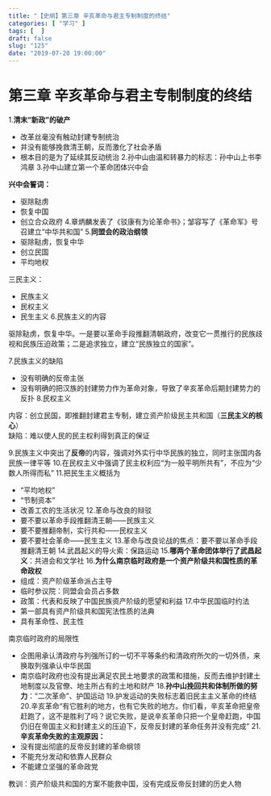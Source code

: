 ```yaml
---
title: "【史纲】第三章 辛亥革命与君主专制制度的终结"
categories: [ "学习" ]
tags: [  ]
draft: false
slug: "125"
date: "2019-07-20 19:00:00"
---
```


# 第三章    辛亥革命与君主专制制度的终结

1.**清末“新政”的破产**
-  改革丝毫没有触动封建专制统治
- 并没有能够挽救清王朝，反而激化了社会矛盾
- 根本目的是为了延续其反动统治
2.孙中山由温和转暴力的标志：孙中山上书李鸿章
3.孙中山建立第一个革命团体兴中会

**兴中会誓词：**

- 驱除鞑虏
- 恢复中国
- 创立合众政府
4.章炳麟发表了《驳康有为论革命书》；邹容写了《革命军》号召建立“中华共和国”
5.**同盟会的政治纲领**
-  驱除鞑虏，恢复中华
- 创立民国
- 平均地权

三民主义：

-  民族主义
- 民权主义
- 民生主义
6.民族主义的内容

驱除鞑虏，恢复中华。一是要以革命手段推翻清朝政府，改变它一贯推行的民族歧视和民族压迫政策；二是追求独立，建立“民族独立的国家”。

7.民族主义的缺陷
-  没有明确的反帝主张
- 没有明确的把汉族的封建势力作为革命对象，导致了辛亥革命后期封建势力的反扑
8.民权主义

内容：创立民国，即推翻封建君主专制，建立资产阶级民主共和国（**三民主义的核心**）<br />缺陷：难以使人民的民主权利得到真正的保证

9.民族主义中突出了**反帝**的内容，强调对外实行中华民族的独立，同时主张国内各民族一律平等
10.在民权主义中强调了民主权利应“为一般平明所共有”，不应为“少数人所得而私”
11.把民生主义概括为
- “平均地权”
- “节制资本”
- 改善工农的生活状况
12.革命与改良的辩驳
-  要不要以革命手段推翻清王朝——民族主义
- 要不要推翻帝制，实行共和——民权主义
- 要不要社会革命——民生主义
13.革命与改良论战的焦点：要不要以革命手段推翻清王朝
14.武昌起义的导火索：保路运动
15.**哪两个革命团体举行了武昌起义**：共进会和文学社
16.**为什么南京临时政府是一个资产阶级共和国性质的革命政权**
- 组成：资产阶级革命派占主导
- 临时参议院：同盟会会员占多数
- 政策：代表和反映了中国民族资产阶级的愿望和利益
17.中华民国临时约法
-  第一部具有资产阶级共和国宪法性质的法典
- 具有革命性、民主性

南京临时政府的局限性

-  企图用承认清政府与列强所订的一切不平等条约和清政府所欠的一切外债，来换取列强承认中华民国
- 南京临时政府也没有提出满足农民土地要求的政策和措施，反而去维护封建土地制度以及官僚、地主所占有的土地和财产
18.**孙中山挽回共和体制所做的努力**：“二次革命”、护国运动
19.护发运动的失败标志着旧民主主义革命的终结
20.辛亥革命“有它胜利的地方，也有它失败的地方。你们看，辛亥革命把皇帝赶跑了，这不是胜利了吗？说它失败，是说辛亥革命只把一个皇帝赶跑，中国仍旧在帝国主义和封建主义的压迫下，反帝反封建的革命任务并没有完成”
21.**辛亥革命失败的主观原因：**
-  没有提出彻底的反帝反封建的革命纲领
- 不能充分发动和依靠人民群众
- 不能建立坚强的革命政党

教训：资产阶级共和国的方案不能救中国，没有完成反帝反封建的历史人物
